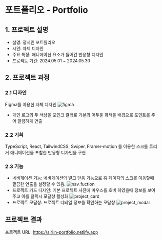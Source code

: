 # 포트폴리오 - Portfolio

## 1. 프로젝트 설명

- 설명: 정서린 포트폴리오
- 시안: 자체 디자인
- 주요 특징: 애니메이션 요소가 들어간 반응형 디자인
- 프로젝트 기간: 2024.05.01 ~ 2024.05.30

## 2. 프로젝트 과정

### 2.1 디자인

Figma를 이용한 자체 디자인
![figma](https://github.com/lin0211/portfolio/assets/139965934/7417b8d2-81b7-4848-9253-389c2993e90d)

- 개인 로고의 두 색상을 포인크 컬러로 기본의 어두운 회색을 배경으로 포인트를 주어 깔끔하게 연출

### 2.2 기획

TypeScript, React, TailwindCSS, Swiper, Framer-motion 를 이용한 스크롤 트리거 애니메이션을 포함한 반응형 디자인을 구현

### 2.3 기능

- 네비게이션 기능: 네비게이션의 열고 닫음 기능으로 홈 페이지의 스크롤 이동할때 깔끔한 연출을 설정할 수 있음.
  ![nav_fuction](https://github.com/lin0211/portfolio/assets/139965934/aa7cd98c-8251-4133-bf69-e032d9533766)
- 프로젝트 카드 디자인: 기본 프로젝트 사진에 마우스를 호버 하였을때 정보를 보여주고 이를 클릭시 모달창 활성화
  ![project_card](https://github.com/lin0211/portfolio/assets/139965934/7d121e93-bcfd-4709-9e2a-ed919b05c00b)
- 프로젝트 모달창: 프로젝트 디테일 정보를 확인하는 모달창
  ![project_modal](https://github.com/lin0211/portfolio/assets/139965934/843dc95b-9632-4f13-92c7-4772341df82d)

## 프로젝트 결과

프로젝트 URL: https://sirlin-portfolio.netlify.app
